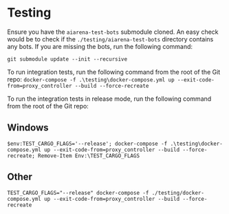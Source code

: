 # Testing

Ensure you have the `aiarena-test-bots` submodule cloned. An easy check would be to check if the `./testing/aiarena-test-bots` 
directory contains any bots. If you are missing the bots, run the following command:

`git submodule update --init --recursive`

To run integration tests,  run the following command from the root of the Git repo:
`docker-compose -f .\testing\docker-compose.yml up --exit-code-from=proxy_controller --build --force-recreate`

To run the integration tests in release mode, run the following command from the root of the Git repo:
## Windows
`$env:TEST_CARGO_FLAGS='--release'; docker-compose -f .\testing\docker-compose.yml up --exit-code-from=proxy_controller --build --force-recreate; Remove-Item Env:\TEST_CARGO_FLAGS`

## Other 
`TEST_CARGO_FLAGS="--release" docker-compose -f ./testing/docker-compose.yml up --exit-code-from=proxy_controller --build --force-recreate`
